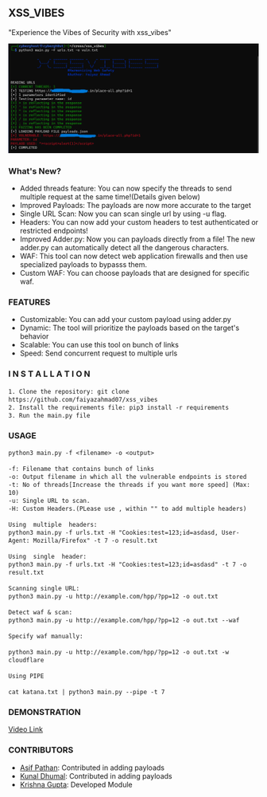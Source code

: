 ## XSS_VIBES
"Experience the Vibes of Security with xss_vibes"

![alt_text](xss_vibes.png)

### What's New?

- Added threads feature: You can now specify the threads to send multiple request at the same time!(Details given below)
- Improved Payloads: The payloads are now more accurate to the target
- Single URL Scan: Now you can scan single url by using -u flag.
- Headers: You can now add your custom headers to test authenticated or restricted endpoints!
- Improved Adder.py: Now you can payloads directly from a file! The new adder.py can automatically detect all the dangerous characters.
- WAF: This tool can now detect web application firewalls and then use specialized payloads to bypasss them.
- Custom WAF: You can choose payloads that are designed for specific waf.

### FEATURES

- Customizable: You can add your custom payload using adder.py
- Dynamic: The tool will prioritize the payloads based on the target's behavior
- Scalable: You can use this tool on bunch of links
- Speed: Send concurrent request to multiple urls

### I N S T A L L A T I O N

```
1. Clone the repository: git clone https://github.com/faiyazahmad07/xss_vibes
2. Install the requirements file: pip3 install -r requirements
3. Run the main.py file
```

### USAGE
```
python3 main.py -f <filename> -o <output>

-f: Filename that contains bunch of links
-o: Output filename in which all the vulnerable endpoints is stored
-t: No of threads[Increase the threads if you want more speed] (Max: 10)
-u: Single URL to scan.
-H: Custom Headers.(PLease use , within "" to add multiple headers)

Using  multiple  headers:
python3 main.py -f urls.txt -H "Cookies:test=123;id=asdasd, User-Agent: Mozilla/Firefox" -t 7 -o result.txt

Using  single  header:
python3 main.py -f urls.txt -H "Cookies:test=123;id=asdasd" -t 7 -o result.txt

Scanning single URL:
python3 main.py -u http://example.com/hpp/?pp=12 -o out.txt

Detect waf & scan:
python3 main.py -u http://example.com/hpp/?pp=12 -o out.txt --waf

Specify waf manually:

python3 main.py -u http://example.com/hpp/?pp=12 -o out.txt -w cloudflare

Using PIPE

cat katana.txt | python3 main.py --pipe -t 7
```

### DEMONSTRATION

[Video Link](https://www.youtube.com/watch?v=sAYZu5ItX90)

### CONTRIBUTORS

- [Asif Pathan](https://www.linkedin.com/in/asifpathan48/): Contributed in adding payloads
- [Kunal Dhumal](https://www.linkedin.com/in/kunal-dhumal-47356721a/): Contributed in adding payloads
- [Krishna Gupta](https://www.linkedin.com/in/iamkrishnagupta/): Developed Module
